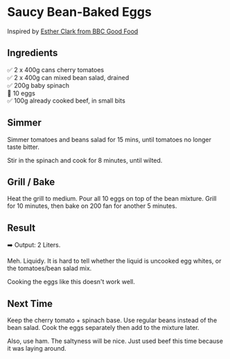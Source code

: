 # Saucy Bean-Baked Eggs
Inspired by [Esther Clark from BBC Good Food](https://www.bbcgoodfood.com/recipes/saucy-bean-baked-eggs#commentsFeed)

## Ingredients
✅ 2 x 400g cans cherry tomatoes  
✅ 2 x 400g can mixed bean salad, drained  
✅ 200g baby spinach  
🥣 10 eggs  
✅ 100g already cooked beef, in small bits  

## Simmer
Simmer tomatoes and beans salad for 15 mins, until tomatoes no longer taste bitter.

Stir in the spinach and cook for 8 minutes, until wilted.

## Grill / Bake
Heat the grill to medium. Pour all 10 eggs on top of the bean mixture. Grill for 10 minutes, then bake on 200 fan for another 5 minutes.

## Result
➡️ Output: 2 Liters.

Meh. Liquidy. It is hard to tell whether the liquid is uncooked egg whites, or the tomatoes/bean salad mix.

Cooking the eggs like this doesn't work well.

## Next Time
Keep the cherry tomato + spinach base. Use regular beans instead of the bean salad. Cook the eggs separately then add to the mixture later.

Also, use ham. The saltyness will be nice. Just used beef this time because it was laying around.
